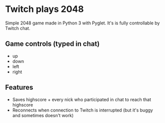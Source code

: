 # Twitch plays 2048
Simple 2048 game made in Python 3 with Pyglet.
It's is fully controllable by Twitch chat.
## Game controls (typed in chat)
- up
- down
- left
- right
## Features
- Saves highscore + every nick who participated in chat to reach that highscore
- Reconnects when connection to Twitch is interrupted (but it's buggy and sometimes doesn't work)

